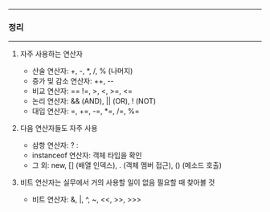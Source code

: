 -----
### 정리
-----
1. 자주 사용하는 연산자
   - 산술 연산자: +, -, *, /, % (나머지)
   - 증가 및 감소 연산자: ++, --
   - 비교 연산자: ==  !=, >, <, >=, <=
   - 논리 연산자: && (AND), || (OR), ! (NOT)
   - 대입 연산자: =, +=, -=, *=, /=, %=

2. 다음 연산자들도 자주 사용
   - 삼항 연산자: ? :
   - instanceof 연산자: 객체 타입을 확인
   - 그 외: new, [] (배열 인덱스), . (객체 멤버 접근), () (메소드 호출)

3. 비트 연산자는 실무에서 거의 사용할 일이 없음 필요할 때 찾아볼 것
   - 비트 연산자: &, |, ^, ~, <<, >>, >>>
